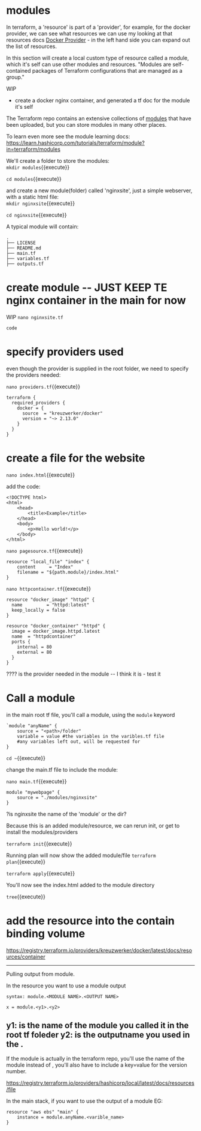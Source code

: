 # modules

In terraform, a 'resource' is part of a 'provider', for example, for the docker provider, we  can see what resources we can use my looking at that resources docs [Docker Provider](https://registry.terraform.io/providers/kreuzwerker/docker/latest/docs) - in the left hand side you can expand out the list of resources.

In this section will create a local custom type of resource called a module, which it's self can use other modules and resources. "Modules are self-contained packages of Terraform configurations that are managed as a group."

WIP
- create a docker nginx container, and generated a tf doc for the module it's self


The Terraform repo contains an extensive collections of [modules](https://registry.terraform.io/browse/modules) that have been uploaded, but you can store modules in many other places.

To learn even more see the module learning docs: https://learn.hashicorp.com/tutorials/terraform/module?in=terraform/modules


We'll create a folder to store the modules:   
`mkdir modules`{{execute}}

`cd modules`{{execute}}


and create a new module(folder) called 'nginxsite', just a simple webserver, with a static html file:   
`mkdir nginxsite`{{execute}}

`cd nginxsite`{{execute}}

A typical module will contain:

```
.
├── LICENSE
├── README.md
├── main.tf
├── variables.tf
├── outputs.tf
```

# create module   -- JUST KEEP TE nginx container in the main for now

WIP `nano nginxsite.tf`

```
code
```

# specify providers used

even though the provider is supplied in the root folder, we need to specify the providers needed:

`nano providers.tf`{{execute}}

```
terraform {
  required_providers {
    docker = {
      source  = "kreuzwerker/docker"
      version = "~> 2.13.0"
    }
  }
}
```

# create a file for the website

`nano index.html`{{execute}}   

add the code:
```
<!DOCTYPE html>
<html>
    <head>
        <title>Example</title>
    </head>
    <body>
        <p>Hello world!</p>
    </body>
</html>
```

`nano pagesource.tf`{{execute}}   
```
resource "local_file" "index" {
    content     = "Index"
    filename = "${path.module}/index.html"
}
```

`nano httpcontainer.tf`{{execute}}

```
resource "docker_image" "httpd" {
  name         = "httpd:latest"
  keep_locally = false
}

resource "docker_container" "httpd" {
  image = docker_image.httpd.latest
  name  = "httpdcontainer"
  ports {
    internal = 80
    external = 80
  }
}
```

???? is the provider needed in the module -- I think it is - test it

# Call a module

in the main root tf file, you'll call a module, using the `module` keyword


```
`module "anyName" {
    source = "<path>/folder"
    variable = value #the variables in the varibles.tf file
    #any variables left out, will be requested for
}

```
`cd ~`{{execute}}

change the main.tf file to include the module:

`nano main.tf`{{execute}}

```
module "mywebpage" {
    source = "./modules/nginxsite" 
}
```
?is nginxsite the name of the 'module' or the dir?

Because this is an added module/resource, we can rerun init, or get to install the modules/providers

`terraform init`{{execute}}


Running plan will now show the added module/file
`terraform plan`{{execute}}

`terraform apply`{{execute}}

You'll now see the index.html added to the module directory

`tree`{{execute}}



# add the resource into the contain binding volume

https://registry.terraform.io/providers/kreuzwerker/docker/latest/docs/resources/container

------------------------------

Pulling output from  module.

In the resource you want to use a module output

    syntax: module.<MODULE NAME>.<OUTPUT NAME>

    x = module.<y1>.<y2>

y1: is the name of the module you called it in the root tf foleder
y2: is the outputname you used in the <module>.<var> 
--------------------------------
If the module is actually in the terraform repo, you'll use the name of the module instead of <path> , you'll also have to include a key=value for the version number.

https://registry.terraform.io/providers/hashicorp/local/latest/docs/resources/file


In the main stack, if you want to use the output of a module
EG:


```
resource "aws ebs" "main" {
    instance = module.anyName.<varible_name>
}
```